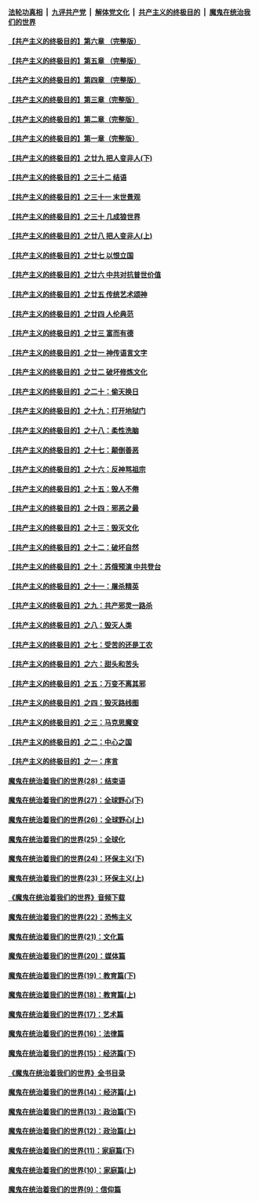 ####  [法轮功真相](../../../../basic/blob/master/README.md?t=09120726) &nbsp;|&nbsp; [九评共产党](../../../../9ping.md/blob/master/README.md?t=09120726) &nbsp;|&nbsp; [解体党文化](../../../../jtdwh.md/blob/master/README.md?t=09120726)  &nbsp;|&nbsp; [共产主义的终极目的](../../../../gczydzjmd.md/blob/master/README.md?t=09120726) &nbsp;|&nbsp; [魔鬼在统治我们的世界](../../../../mgztzwmdsj.md/blob/master/README.md?t=09120726) 

#### [【共产主义的终极目的】第六章 （完整版）](../pages/nsc422/n11428913.md?t=09120726) 

#### [【共产主义的终极目的】第五章 （完整版）](../pages/nsc422/n11428912.md?t=09120726) 

#### [【共产主义的终极目的】第四章 （完整版）](../pages/nsc422/n11428907.md?t=09120726) 

#### [【共产主义的终极目的】第三章（完整版）](../pages/nsc422/n11428848.md?t=09120726) 

#### [【共产主义的终极目的】第二章（完整版）](../pages/nsc422/n11428831.md?t=09120726) 

#### [【共产主义的终极目的】第一章（完整版）](../pages/nsc422/n11417651.md?t=09120726) 

#### [【共产主义的终极目的】之廿九 把人变非人(下)](../pages/nsc422/n11344140.md?t=09120726) 

#### [【共产主义的终极目的】之三十二 结语](../pages/nsc422/n11360535.md?t=09120726) 

#### [【共产主义的终极目的】之三十一 末世景观](../pages/nsc422/n11351129.md?t=09120726) 

#### [【共产主义的终极目的】之三十 几成狼世界](../pages/nsc422/n11348280.md?t=09120726) 

#### [【共产主义的终极目的】之廿八 把人变非人(上)](../pages/nsc422/n11340492.md?t=09120726) 

#### [【共产主义的终极目的】之廿七 以恨立国](../pages/nsc422/n11336944.md?t=09120726) 

#### [【共产主义的终极目的】之廿六 中共对抗普世价值](../pages/nsc422/n11324785.md?t=09120726) 

#### [【共产主义的终极目的】之廿五 传统艺术颂神](../pages/nsc422/n11296396.md?t=09120726) 

#### [【共产主义的终极目的】之廿四 人伦典范](../pages/nsc422/n11296397.md?t=09120726) 

#### [【共产主义的终极目的】之廿三 富而有德](../pages/nsc422/n11283598.md?t=09120726) 

#### [【共产主义的终极目的】之廿一 神传语言文字](../pages/nsc422/n11263265.md?t=09120726) 

#### [【共产主义的终极目的】之廿二 破坏修炼文化](../pages/nsc422/n11245728.md?t=09120726) 

#### [【共产主义的终极目的】之二十：偷天换日](../pages/nsc422/n11238846.md?t=09120726) 

#### [【共产主义的终极目的】之十九：打开地狱门](../pages/nsc422/n11206376.md?t=09120726) 

#### [【共产主义的终极目的】之十八：柔性洗脑](../pages/nsc422/n11199994.md?t=09120726) 

#### [【共产主义的终极目的】之十七：颠倒善恶](../pages/nsc422/n11179782.md?t=09120726) 

#### [【共产主义的终极目的】之十六：反神骂祖宗](../pages/nsc422/n11166798.md?t=09120726) 

#### [【共产主义的终极目的】之十五：毁人不倦](../pages/nsc422/n11166792.md?t=09120726) 

#### [【共产主义的终极目的】之十四：邪恶之最](../pages/nsc422/n11150249.md?t=09120726) 

#### [【共产主义的终极目的】之十三：毁灭文化](../pages/nsc422/n11135227.md?t=09120726) 

#### [【共产主义的终极目的】之十二：破坏自然](../pages/nsc422/n11135214.md?t=09120726) 

#### [【共产主义的终极目的】之十：苏俄预演 中共登台](../pages/nsc422/n11118424.md?t=09120726) 

#### [【共产主义的终极目的】之十一：屠杀精英](../pages/nsc422/n11118442.md?t=09120726) 

#### [【共产主义的终极目的】之九：共产邪灵一路杀](../pages/nsc422/n11114139.md?t=09120726) 

#### [【共产主义的终极目的】之八：毁灭人类](../pages/nsc422/n11108503.md?t=09120726) 

#### [【共产主义的终极目的】之七：受苦的还是工农](../pages/nsc422/n11101809.md?t=09120726) 

#### [【共产主义的终极目的】之六：甜头和苦头](../pages/nsc422/n11096971.md?t=09120726) 

#### [【共产主义的终极目的】之五：万变不离其邪](../pages/nsc422/n11091285.md?t=09120726) 

#### [【共产主义的终极目的】之四：毁灭路线图](../pages/nsc422/n11086284.md?t=09120726) 

#### [【共产主义的终极目的】之三：马克思魔变](../pages/nsc422/n11061941.md?t=09120726) 

#### [【共产主义的终极目的】之二：中心之国](../pages/nsc422/n11047728.md?t=09120726) 

#### [【共产主义的终极目的】之一：序言](../pages/nsc422/n11086077.md?t=09120726) 

#### [魔鬼在统治着我们的世界(28)：结束语](../pages/nsc422/n10936246.md?t=09120726) 

#### [魔鬼在统治着我们的世界(27)：全球野心(下)](../pages/nsc422/n10928319.md?t=09120726) 

#### [魔鬼在统治着我们的世界(26)：全球野心(上)](../pages/nsc422/n10900318.md?t=09120726) 

#### [魔鬼在统治着我们的世界(25)：全球化](../pages/nsc422/n10788205.md?t=09120726) 

#### [魔鬼在统治着我们的世界(24)：环保主义(下)](../pages/nsc422/n10695307.md?t=09120726) 

#### [魔鬼在统治着我们的世界(23)：环保主义(上)](../pages/nsc422/n10688613.md?t=09120726) 

#### [《魔鬼在统治着我们的世界》音频下载](../pages/nsc422/n10635553.md?t=09120726) 

#### [魔鬼在统治着我们的世界(22)：恐怖主义](../pages/nsc422/n10614727.md?t=09120726) 

#### [魔鬼在统治着我们的世界(21)：文化篇](../pages/nsc422/n10597706.md?t=09120726) 

#### [魔鬼在统治着我们的世界(20)：媒体篇](../pages/nsc422/n10586579.md?t=09120726) 

#### [魔鬼在统治着我们的世界(19)：教育篇(下)](../pages/nsc422/n10564808.md?t=09120726) 

#### [魔鬼在统治着我们的世界(18)：教育篇(上)](../pages/nsc422/n10526970.md?t=09120726) 

#### [魔鬼在统治着我们的世界(17)：艺术篇](../pages/nsc422/n10499093.md?t=09120726) 

#### [魔鬼在统治着我们的世界(16)：法律篇](../pages/nsc422/n10485969.md?t=09120726) 

#### [魔鬼在统治着我们的世界(15)：经济篇(下)](../pages/nsc422/n10469975.md?t=09120726) 

#### [《魔鬼在统治着我们的世界》全书目录](../pages/nsc422/n10464261.md?t=09120726) 

#### [魔鬼在统治着我们的世界(14)：经济篇(上)](../pages/nsc422/n10457370.md?t=09120726) 

#### [魔鬼在统治着我们的世界(13)：政治篇(下)](../pages/nsc422/n10448270.md?t=09120726) 

#### [魔鬼在统治着我们的世界(12)：政治篇(上)](../pages/nsc422/n10444576.md?t=09120726) 

#### [魔鬼在统治着我们的世界(11)：家庭篇(下)](../pages/nsc422/n10440961.md?t=09120726) 

#### [魔鬼在统治着我们的世界(10)：家庭篇(上)](../pages/nsc422/n10435448.md?t=09120726) 

#### [魔鬼在统治着我们的世界(9)：信仰篇](../pages/nsc422/n10432159.md?t=09120726) 

